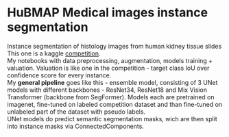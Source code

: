 # HuBMAP Medical images instance segmentation
Instance segmentation of histology images from human kidney tissue slides<br>
This one is a kaggle [competition](https://www.kaggle.com/competitions/hubmap-hacking-the-human-vasculature/overview/evaluation).<br>
My notebooks with data preprocessing, augmentation, models training + valuation. Valuation is like one in the competition -
target class IoU over confidence score for every instance.</br> My **general pipeline** goes like this - ensemble model, consisting of 3 UNet models with different backbones -
ResNet34, ResNet18 and Mix Vision Transformer (backbone from SegFormer). Models each are pretrained on imagenet, fine-tuned on labeled competition dataset and than fine-tuned on
unlabeled part of the dataset with pseudo labels.<br> UNet models do predict semantic segmentation masks, wich are then split into instance masks via ConnectedComponents.
